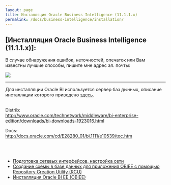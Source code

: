 ```yaml
---
layout: page
title: Инсталляция Oracle Business Intelligence (11.1.1.x)
permalink: /docs/business-intelligence/installation/
---
```




<h2>[Инсталляция Oracle Business Intelligence (11.1.1.x)]:</h2>

В случае обнаружения ошибок, неточностей, опечаток или Вам известны лучшие способы, пишите мне адрес эл. почты:

<div>
	<img src="http://img.fotografii.org/a3333333mail.gif" border="0">
</div>


<hr/>


Для инсталляции Oracle BI используется сервер баз дынных, описание инсталляции которого приведено <a href="/docs/oracle-database/installation/oracle-database-installation/single-instance/simple/linux/6.3/oracle/11.2/">здесь</a>.<br/><br/>



Distrib:<br/>
http://www.oracle.com/technetwork/middleware/bi-enterprise-edition/downloads/bi-downloads-1923016.html

Docs:<br/>
http://docs.oracle.com/cd/E28280_01/bi.1111/e10539/toc.htm


<br/><br/>

<ul>
    <li>
        <a href="/docs/business-intelligence/installation/network-interfaces/">Подготовка сетевых интерфейсов, настройка сети</a>
    </li>
    <li>
        <a href="/docs/business-intelligence/repository-creation-utility/">Создание схемы в базе данных для приложения OBIEE с помощью Repository Creation Utility (RCU)</a>
    </li>
    <li>
        <a href="/docs/business-intelligence/oracle-bi-server-installation/">Инсталляция Oracle BI EE (OBIEE)</a>
    </li>
</ul>
